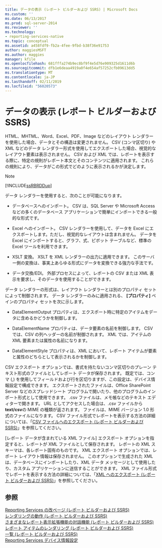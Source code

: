 ```yaml
---
title: データの表示 (レポート ビルダーおよび SSRS) | Microsoft Docs
ms.custom: ''
ms.date: 06/13/2017
ms.prod: sql-server-2014
ms.reviewer: ''
ms.technology:
- reporting-services-native
ms.topic: conceptual
ms.assetid: a458fdf9-fb2a-4fee-9fbd-b38f36e91753
author: maggiesMSFT
ms.author: maggies
manager: kfile
ms.openlocfilehash: 681fffa274b9ec8bf9f4e5d76e909325d1611d6b
ms.sourcegitcommit: dfb1e6deaa4919a0f4e654af57252cfb09613dd5
ms.translationtype: MT
ms.contentlocale: ja-JP
ms.lasthandoff: 02/11/2019
ms.locfileid: "56020573"
---
```

# <a name="rendering-data-report-builder-and-ssrs"></a>データの表示 (レポート ビルダーおよび SSRS)
  HTML、MHTML、Word、Excel、PDF、Image などのレイアウト レンダラーを使用した場合、データとその構造は変更されません。 CSV (コンマ区切り) や XML などのデータ レンダラー形式を使用してエクスポートした場合、視覚的なレイアウト要素は表示されません。 CSV および XML では、レポートを表示する際に、特定の規則がレポート本文とそのコンテンツに適用されます。 これらの規則により、データがこの形式でどのように表示されるかが決定します。  
  
> [!NOTE]  
>  [!INCLUDE[ssRBRDDup](../../includes/ssrbrddup-md.md)]  
  
 データ レンダラーを使用すると、次のことが可能になります。  
  
-   データベースへのインポート。 CSV は、SQL Server や Microsoft Access などの多くのデータベース アプリケーションで簡単にインポートできる一般的な形式です。  
  
-   Excel へのインポート。 CSV レンダラーを使用して、データを Excel にエクスポートします。ただし、視覚的なレイアウトは含まれません。 データを Excel にインポートすると、グラフ、式、ピボット テーブルなど、標準の Excel ツールを利用できます。  
  
-   XSLT 変換。 XSLT を XML レンダラーの出力に適用できます。 このサーバー側の変換は、事実上あらゆる形式にデータを変換できる強力な手法です。  
  
-   データ交換/EDI。 外部プロセスによって、レポートの CSV または XML 表示を要求し、そのデータを使用することができます。  
  
 データ レンダラーの形式は、レイアウト レンダラーとは別のプロパティ セットによって制御されます。 データ レンダラーのみに適用される、 **[プロパティ]** ペインのプロパティ セットを次に示します。  
  
-   DataElementOutput プロパティは、エクスポート時に特定のアイテムをデータに含めるかどうかを制御します。  
  
-   DataElementName プロパティは、データ要素の名前を制御します。 CSV では、CSV の列ヘッダーの名前が制御されます。 XML では、アイテムの XML 要素または属性の名前になります。  
  
-   DataElementStyle プロパティは、XML において、レポート アイテムが要素と属性のどちらとして表示されるかを制御します。  
  
 CSV エクスポート オプションでは、書式を持たないコンマ区切りのプレーン テキスト形式のファイルとしてレポート データが保存されます。 既定では、コンマ (,) を使用してフィールドおよび行を区切りますが、この設定は、デバイス情報設定で構成できます。 エクスポートされたファイルは、Office SharePoint Server などのスプレッドシート プログラムで開いたり、他のプログラムのインポート形式として使用できます。 .csv ファイルは、メモ帳などのテキスト エディターで開きます。 URL としてアクセスした場合は、.csv ファイルから **text/csv**の MIME の種類が返されます。 ファイルは、MIME バージョン 1.0 形式のファイルになります。 CSV ファイル形式でレポートを表示する方法の詳細については、「[CSV ファイルへのエクスポート &#40;レポート ビルダーおよび SSRS&#41;](../report-builder/exporting-to-a-csv-file-report-builder-and-ssrs.md)」を参照してください。  
  
 [レポート データが含まれている XML ファイル] エクスポート オプションを指定すると、レポートが XML ファイルとして保存されます。 レポートの XML スキーマは、各レポート固有のものです。 XML エクスポート オプションでは、レポート レイアウト情報は保存されません。 このオプションで生成された XML は、データベースにインポートしたり、XML データ メッセージとして使用したり、カスタム アプリケーションに送信することができます。 XML ファイル形式でレポートを表示する方法の詳細については、「[XML へのエクスポート &#40;レポート ビルダーおよび SSRS&#41;](../report-builder/exporting-to-xml-report-builder-and-ssrs.md)」を参照してください。  
  
## <a name="see-also"></a>参照  
 [Reporting Services の改ページ &#40;レポート ビルダーおよび SSRS&#41;](pagination-in-reporting-services-report-builder-and-ssrs.md)   
 [レンダリングの動作 &#40;レポート ビルダーおよび SSRS&#41;](rendering-behaviors-report-builder-and-ssrs.md)   
 [さまざまなレポート表示拡張機能の対話機能 &#40;レポート ビルダーおよび SSRS&#41;](../report-builder/interactive-functionality-different-report-rendering-extensions.md)   
 [レポート アイテムのレンダリング &#40;レポート ビルダーおよび SSRS&#41;](rendering-report-items-report-builder-and-ssrs.md)   
 [一覧 &#40;レポート ビルダーおよび SSRS&#41;](tables-matrices-and-lists-report-builder-and-ssrs.md)   
 [Reporting Services デバイス情報設定](https://go.microsoft.com/fwlink/?LinkId=102515)  
  
  
